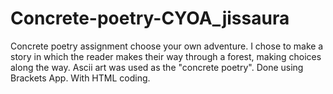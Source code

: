 # Concrete-poetry-CYOA_jissaura
Concrete poetry assignment
choose your own adventure. I chose to make a story in which the reader makes their way through a forest, making choices along the way. Ascii art was used as the "concrete poetry".
Done using Brackets App. With HTML coding.
